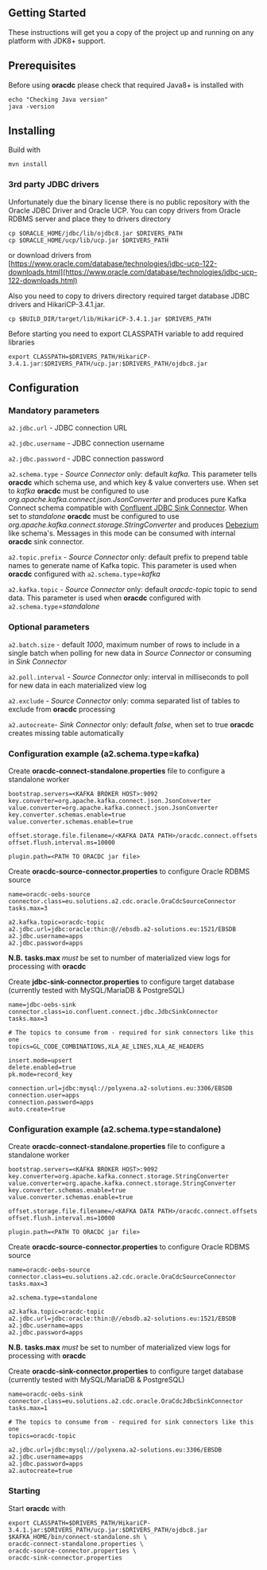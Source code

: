 ## Getting Started

These instructions will get you a copy of the project up and running on any platform with JDK8+ support.

## Prerequisites

Before using **oracdc** please check that required Java8+ is installed with

```
echo "Checking Java version"
java -version
```

## Installing

Build with

```
mvn install
```
### 3rd party JDBC drivers
Unfortunately due the binary license there is no public repository with the Oracle JDBC Driver and Oracle UCP. You can copy drivers from Oracle RDBMS server and place they to drivers directory

```
cp $ORACLE_HOME/jdbc/lib/ojdbc8.jar $DRIVERS_PATH 
cp $ORACLE_HOME/ucp/lib/ucp.jar $DRIVERS_PATH 
```
or download drivers from [https://www.oracle.com/database/technologies/jdbc-ucp-122-downloads.html](https://www.oracle.com/database/technologies/jdbc-ucp-122-downloads.html)

Also you need to copy to drivers directory required target database JDBC drivers and HikariCP-3.4.1.jar. 

```
cp $BUILD_DIR/target/lib/HikariCP-3.4.1.jar $DRIVERS_PATH 
```

Before starting you need to export CLASSPATH variable to add required libraries

```
export CLASSPATH=$DRIVERS_PATH/HikariCP-3.4.1.jar:$DRIVERS_PATH/ucp.jar:$DRIVERS_PATH/ojdbc8.jar
```
 

## Configuration
### Mandatory parameters
`a2.jdbc.url` - JDBC connection URL

`a2.jdbc.username` - JDBC connection username

`a2.jdbc.password` - JDBC connection password

`a2.schema.type` - _Source Connector_ only: default _kafka_. This parameter tells **oracdc** which schema use, and which key & value converters use.
When set to _kafka_ **oracdc** must be configured to use  _org.apache.kafka.connect.json.JsonConverter_ and produces pure Kafka Connect schema compatible with [Confluent JDBC Sink Connector](https://docs.confluent.io/3.2.0/connect/connect-jdbc/docs/sink_connector.html).
When set to _standalone_  **oracdc** must be configured to use _org.apache.kafka.connect.storage.StringConverter_ and produces [Debezium](https://debezium.io/documentation/reference/0.10/configuration/avro.html) like schema's. Messages in this mode can be consumed with internal **oracdc** sink connector. 

`a2.topic.prefix` - _Source Connector_ only: default _<EMPTYSTRING>_ prefix to prepend table names to generate name of Kafka topic. This parameter is used when **oracdc** configured with `a2.schema.type`=_kafka_ 

`a2.kafka.topic` - _Source Connector_ only: default _oracdc-topic_ topic to send data. This parameter is used when **oracdc** configured with `a2.schema.type`=_standalone_ 


### Optional parameters

`a2.batch.size` - default _1000_, maximum number of rows to include in a single batch when polling for new data in _Source Connector_ or  consuming in _Sink Connector_

`a2.poll.interval` - _Source Connector_ only: interval in milliseconds to poll for new data in each materialized view log

`a2.exclude` - _Source Connector_ only: comma separated list of tables to exclude from **oracdc** processing

`a2.autocreate`- _Sink Connector_ only: default _false_, when set to true **oracdc** creates missing table automatically


### Configuration example (a2.schema.type=kafka)

Create **oracdc-connect-standalone.properties** file to configure a standalone worker

```
bootstrap.servers=<KAFKA BROKER HOST>:9092
key.converter=org.apache.kafka.connect.json.JsonConverter
value.converter=org.apache.kafka.connect.json.JsonConverter
key.converter.schemas.enable=true
value.converter.schemas.enable=true

offset.storage.file.filename=/<KAFKA DATA PATH>/oracdc.connect.offsets
offset.flush.interval.ms=10000

plugin.path=<PATH TO ORACDC jar file>
```
Create **oracdc-source-connector.properties** to configure Oracle RDBMS source

```
name=oracdc-oebs-source
connector.class=eu.solutions.a2.cdc.oracle.OraCdcSourceConnector
tasks.max=3

a2.kafka.topic=oracdc-topic
a2.jdbc.url=jdbc:oracle:thin:@//ebsdb.a2-solutions.eu:1521/EBSDB
a2.jdbc.username=apps
a2.jdbc.password=apps

```
**N.B.** **tasks.max** _must_ be set to number of materialized view logs for processing with **oracdc**

Create **jdbc-sink-connector.properties** to configure target database (currently tested with MySQL/MariaDB & PostgreSQL)

```
name=jdbc-oebs-sink
connector.class=io.confluent.connect.jdbc.JdbcSinkConnector
tasks.max=3

# The topics to consume from - required for sink connectors like this one
topics=GL_CODE_COMBINATIONS,XLA_AE_LINES,XLA_AE_HEADERS

insert.mode=upsert
delete.enabled=true
pk.mode=record_key

connection.url=jdbc:mysql://polyxena.a2-solutions.eu:3306/EBSDB
connection.user=apps
connection.password=apps
auto.create=true

```

### Configuration example (a2.schema.type=standalone)

Create **oracdc-connect-standalone.properties** file to configure a standalone worker

```
bootstrap.servers=<KAFKA BROKER HOST>:9092
key.converter=org.apache.kafka.connect.storage.StringConverter
value.converter=org.apache.kafka.connect.storage.StringConverter
key.converter.schemas.enable=true
value.converter.schemas.enable=true

offset.storage.file.filename=/<KAFKA DATA PATH>/oracdc.connect.offsets
offset.flush.interval.ms=10000

plugin.path=<PATH TO ORACDC jar file>
```
Create **oracdc-source-connector.properties** to configure Oracle RDBMS source

```
name=oracdc-oebs-source
connector.class=eu.solutions.a2.cdc.oracle.OraCdcSourceConnector
tasks.max=3

a2.schema.type=standalone

a2.kafka.topic=oracdc-topic
a2.jdbc.url=jdbc:oracle:thin:@//ebsdb.a2-solutions.eu:1521/EBSDB
a2.jdbc.username=apps
a2.jdbc.password=apps

```
**N.B.** **tasks.max** _must_ be set to number of materialized view logs for processing with **oracdc**

Create **oracdc-sink-connector.properties** to configure target database (currently tested with MySQL/MariaDB & PostgreSQL)

```
name=oracdc-oebs-sink
connector.class=eu.solutions.a2.cdc.oracle.OraCdcJdbcSinkConnector
tasks.max=1

# The topics to consume from - required for sink connectors like this one
topics=oracdc-topic

a2.jdbc.url=jdbc:mysql://polyxena.a2-solutions.eu:3306/EBSDB
a2.jdbc.username=apps
a2.jdbc.password=apps
a2.autocreate=true

```

### Starting
Start **oracdc** with

```
export CLASSPATH=$DRIVERS_PATH/HikariCP-3.4.1.jar:$DRIVERS_PATH/ucp.jar:$DRIVERS_PATH/ojdbc8.jar
$KAFKA_HOME/bin/connect-standalone.sh \
oracdc-connect-standalone.properties \
oracdc-source-connector.properties \
oracdc-sink-connector.properties
```


